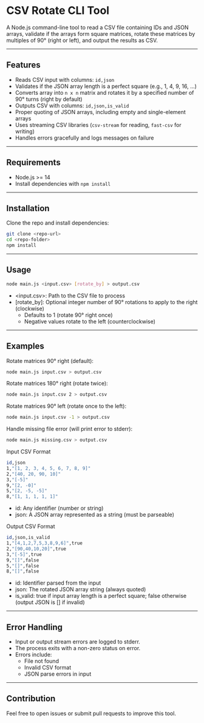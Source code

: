 # CSV Rotate CLI Tool

A Node.js command-line tool to read a CSV file containing IDs and JSON arrays, validate if the arrays form square matrices, rotate these matrices by multiples of 90° (right or left), and output the results as CSV.

---

## Features

- Reads CSV input with columns: `id,json`
- Validates if the JSON array length is a perfect square (e.g., 1, 4, 9, 16, ...)
- Converts array into `n x n` matrix and rotates it by a specified number of 90° turns (right by default)
- Outputs CSV with columns: `id,json,is_valid`
- Proper quoting of JSON arrays, including empty and single-element arrays
- Uses streaming CSV libraries (`csv-stream` for reading, `fast-csv` for writing)
- Handles errors gracefully and logs messages on failure

---

## Requirements

- Node.js >= 14
- Install dependencies with `npm install`

---

## Installation

Clone the repo and install dependencies:

```bash
git clone <repo-url>
cd <repo-folder>
npm install
```

---

## Usage

```bash
node main.js <input.csv> [rotate_by] > output.csv
```

- <input.csv>: Path to the CSV file to process
- [rotate_by]: Optional integer number of 90° rotations to apply to the right (clockwise)
    - Defaults to 1 (rotate 90° right once)
    - Negative values rotate to the left (counterclockwise)

---

## Examples
Rotate matrices 90° right (default):
```bash
node main.js input.csv > output.csv
```

Rotate matrices 180° right (rotate twice):
```bash
node main.js input.csv 2 > output.csv
```

Rotate matrices 90° left (rotate once to the left):
```bash
node main.js input.csv -1 > output.csv
```

Handle missing file error (will print error to stderr):
```bash
node main.js missing.csv > output.csv
```

Input CSV Format
```bash
id,json
1,"[1, 2, 3, 4, 5, 6, 7, 8, 9]"
2,"[40, 20, 90, 10]"
3,"[-5]"
9,"[2, -0]"
5,"[2, -5, -5]"
8,"[1, 1, 1, 1, 1]"
```
- id: Any identifier (number or string)
- json: A JSON array represented as a string (must be parseable)

Output CSV Format
```bash
id,json,is_valid
1,"[4,1,2,7,5,3,8,9,6]",true
2,"[90,40,10,20]",true
3,"[-5]",true
9,"[]",false
5,"[]",false
8,"[]",false
```
- id: Identifier parsed from the input
- json: The rotated JSON array string (always quoted)
- is_valid: true if input array length is a perfect square; false otherwise (output JSON is [] if invalid)

---

## Error Handling

- Input or output stream errors are logged to stderr.
- The process exits with a non-zero status on error.
- Errors include:
  - File not found
  - Invalid CSV format
  - JSON parse errors in input

---

## Contribution
Feel free to open issues or submit pull requests to improve this tool.
